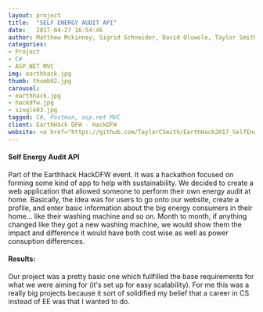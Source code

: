 ```yaml
---
layout: project
title:  "SELF ENERGY AUDIT API"
date:   2017-04-27 16:54:46
author: Matthew Mckinney, Sigrid Schneider, David Oluwole, Taylor Smith
categories:
- Project
- C#
- ASP.NET MVC
img: earthhack.jpg
thumb: thumb02.jpg
carousel:
- earthhack.jpg
- hackdfw.jpg
- single03.jpg
tagged: C#, Postman, asp.net MVC
client: EarthHack DFW - HackDFW
website: <a href="https://github.com/TaylorCSmith/EarthHack2017_SelfEnergyAuditAPI">Github Repo</a>
---
```

#### Self Energy Audit API
Part of the Earthhack HackDFW event. It was a hackathon focused on forming some kind of app to help with sustainability. We decided to create a web application that allowed someone to perform their own energy audit at home. Basically, the idea was for users to go onto our website, create a profile, and enter basic information about the big energy consumers in their home... like their washing machine and so on. Month to month, if anything changed like they got a new washing machine, we would show them the impact and difference it would have both cost wise as well as power consuption differences.  

#### Results:
Our project was a pretty basic one which fullfilled the base requirements for what we were aiming for (it's set up for easy scalability). For me this was a really big projects because it sort of solidified my belief that a career in CS instead of EE was that I wanted to do. 